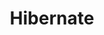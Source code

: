 ---
git: https://github.com/hibernate/hibernate-orm
googleplus: https://plus.google.com/112681342290762837955/posts
logohandle: hibernate
sort: hibernate
title: Hibernate
twitter: https://x.com/hibernate
website: http://hibernate.org/
wikipedia: https://en.wikipedia.org/wiki/Hibernate_(framework)
---
